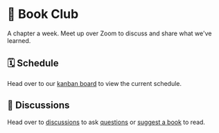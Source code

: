 # 📖 Book Club

A chapter a week. Meet up over Zoom to discuss and share what we've learned. 

## 🗓 Schedule

Head over to our [kanban board](https://github.com/jsstrn/book-club/projects/1) to view the current schedule.

## 💬 Discussions

Head over to [discussions](https://github.com/jsstrn/book-club/discussions) to ask [questions](https://github.com/jsstrn/book-club/discussions/categories/q-a) or [suggest a book](https://github.com/jsstrn/book-club/discussions/categories/suggestions) to read. 
